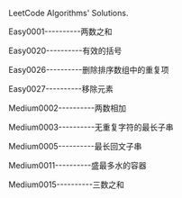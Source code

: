 LeetCode Algorithms' Solutions.

Easy0001----------两数之和

Easy0020----------有效的括号

Easy0026----------删除排序数组中的重复项

Easy0027----------移除元素

Medium0002----------两数相加

Medium0003----------无重复字符的最长子串

Medium0005----------最长回文子串

Medium0011----------盛最多水的容器

Medium0015----------三数之和
